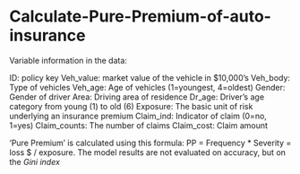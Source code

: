 # Calculate-Pure-Premium-of-auto-insurance
Variable information in the data:

ID: policy key
Veh_value: market value of the vehicle in $10,000’s
Veh_body: Type of vehicles
Veh_age: Age of vehicles (1=youngest, 4=oldest)
Gender: Gender of driver
Area: Driving area of residence
Dr_age: Driver’s age category from young (1) to old (6)
Exposure: The basic unit of risk underlying an insurance premium
Claim_ind: Indicator of claim (0=no, 1=yes)
Claim_counts: The number of claims
Claim_cost: Claim amount

‘Pure Premium’ is calculated using this formula:  PP = Frequency * Severity = loss $ / exposure.
The model results are not evaluated on accuracy, but on the *Gini index*

